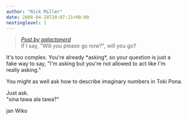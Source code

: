 ```yaml
---
author: "Rick Miller"
date: 2008-04-28T20:07:21+00:00
nestinglevel: 1
---
```

> [_Post by galactonerd_](/CikvIa8z/mi-wile-sona-e-ni#post1)  
> If I say, "Will you please go now?", will you go?  
> 

It's too complex. You're already \*asking\*, so your question is just a  
fake way to say, "I'm asking but you're not allowed to act like I'm  
really asking."  
  
You might as well ask how to describe imaginary numbers in Toki Pona.  
  
Just ask.  
"sina tawa ala tawa?"  
  
jan Wiko